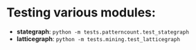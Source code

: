 # Testing various modules:
- **stategraph**: `python -m tests.patterncount.test_stategraph`
- **latticegraph**: `python -m tests.mining.test_latticegraph`